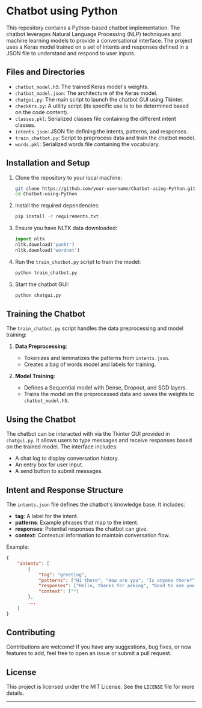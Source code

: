 # Chatbot using Python

This repository contains a Python-based chatbot implementation. The chatbot leverages Natural Language Processing (NLP) techniques and machine learning models to provide a conversational interface. The project uses a Keras model trained on a set of intents and responses defined in a JSON file to understand and respond to user inputs.

## Files and Directories

- `chatbot_model.h5`: The trained Keras model's weights.
- `chatbot_model.json`: The architecture of the Keras model.
- `chatgui.py`: The main script to launch the chatbot GUI using Tkinter.
- `checkKrs.py`: A utility script (its specific use is to be determined based on the code content).
- `classes.pkl`: Serialized classes file containing the different intent classes.
- `intents.json`: JSON file defining the intents, patterns, and responses.
- `train_chatbot.py`: Script to preprocess data and train the chatbot model.
- `words.pkl`: Serialized words file containing the vocabulary.

## Installation and Setup

1. Clone the repository to your local machine:
   ```bash
   git clone https://github.com/your-username/Chatbot-using-Python.git
   cd Chatbot-using-Python
   ```

2. Install the required dependencies:
   ```bash
   pip install -r requirements.txt
   ```

3. Ensure you have NLTK data downloaded:
   ```python
   import nltk
   nltk.download('punkt')
   nltk.download('wordnet')
   ```

4. Run the `train_chatbot.py` script to train the model:
   ```bash
   python train_chatbot.py
   ```

5. Start the chatbot GUI:
   ```bash
   python chatgui.py
   ```

## Training the Chatbot

The `train_chatbot.py` script handles the data preprocessing and model training:

1. **Data Preprocessing**:
   - Tokenizes and lemmatizes the patterns from `intents.json`.
   - Creates a bag of words model and labels for training.

2. **Model Training**:
   - Defines a Sequential model with Dense, Dropout, and SGD layers.
   - Trains the model on the preprocessed data and saves the weights to `chatbot_model.h5`.

## Using the Chatbot

The chatbot can be interacted with via the Tkinter GUI provided in `chatgui.py`. It allows users to type messages and receive responses based on the trained model. The interface includes:

- A chat log to display conversation history.
- An entry box for user input.
- A send button to submit messages.

## Intent and Response Structure

The `intents.json` file defines the chatbot's knowledge base. It includes:

- **tag**: A label for the intent.
- **patterns**: Example phrases that map to the intent.
- **responses**: Potential responses the chatbot can give.
- **context**: Contextual information to maintain conversation flow.

Example:
```json
{
    "intents": [
        {
            "tag": "greeting",
            "patterns": ["Hi there", "How are you", "Is anyone there?", "Hey", "Hola", "Hello", "Good day"],
            "responses": ["Hello, thanks for asking", "Good to see you again", "Hi there, how can I help?"],
            "context": [""]
        },
        ...
    ]
}
```

## Contributing

Contributions are welcome! If you have any suggestions, bug fixes, or new features to add, feel free to open an issue or submit a pull request.

## License

This project is licensed under the MIT License. See the `LICENSE` file for more details.

---

